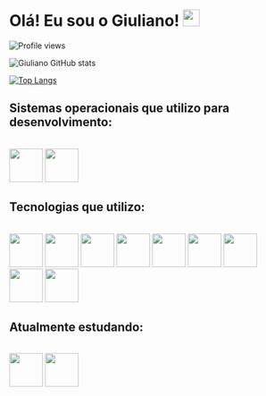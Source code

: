 ### <h1 align="left">Olá! Eu sou o Giuliano! <img src="https://raw.githubusercontent.com/kaueMarques/kaueMarques/master/hi.gif" height="30px">

<p align="left"> <img src="https://komarev.com/ghpvc/?username=GiulianoVianna&color=yellow" alt="Profile views" /> </p>

![Giuliano GitHub stats](https://github-readme-stats.vercel.app/api?username=GiulianoVianna&show_icons=true&theme=dracula)

[![Top Langs](https://github-readme-stats.vercel.app/api/top-langs/?username=GiulianoVianna&langs_count=8&theme=dracula)](https://github.com/anuraghazra/github-readme-stats)

## Sistemas operacionais que utilizo para desenvolvimento:

<div style="diplay: inline_block"></br>
<img src="https://cdn.jsdelivr.net/gh/devicons/devicon/icons/linux/linux-original.svg" width="60" heigth="60" />  
<img src="https://cdn.jsdelivr.net/gh/devicons/devicon/icons/windows8/windows8-original.svg" width="60" heigth="60" />          

## Tecnologias que utilizo:

<div style="diplay: inline_block"></br>
<img src="https://cdn.jsdelivr.net/gh/devicons/devicon/icons/html5/html5-original.svg" width="60" heigth="60" />
<img src="https://cdn.jsdelivr.net/gh/devicons/devicon/icons/css3/css3-original.svg" width="60" heigth="60" />          
<img src="https://cdn.jsdelivr.net/gh/devicons/devicon/icons/javascript/javascript-original.svg" width="60" heigth="60" />          
<img src="https://cdn.jsdelivr.net/gh/devicons/devicon/icons/nodejs/nodejs-original.svg" width="60" heigth="60" />          
<img src="https://cdn.jsdelivr.net/gh/devicons/devicon/icons/bootstrap/bootstrap-original.svg" width="60" heigth="60" />
<img src="https://cdn.jsdelivr.net/gh/devicons/devicon/icons/wordpress/wordpress-plain.svg" width="60" heigth="60"  />  
<img src="https://cdn.jsdelivr.net/gh/devicons/devicon/icons/figma/figma-original.svg" width="60" heigth="60" />
          
<img src="https://cdn.jsdelivr.net/gh/devicons/devicon/icons/mysql/mysql-original.svg" width="60" heigth="60" />          
<img src="https://cdn.jsdelivr.net/gh/devicons/devicon/icons/python/python-original.svg" width="60" heigth="60"  />          
          
## Atualmente estudando:

<div style="diplay: inline_block"></br>
<img src="https://cdn.jsdelivr.net/gh/devicons/devicon/icons/csharp/csharp-original.svg" width="60" heigth="60" />
<img src="https://cdn.jsdelivr.net/gh/devicons/devicon/icons/unity/unity-original.svg" width="60" heigth="60"  />

</div>






